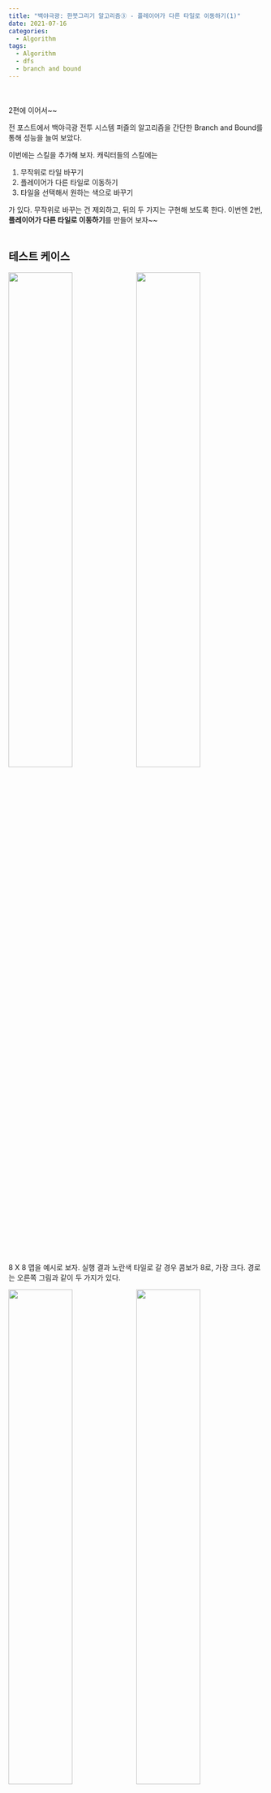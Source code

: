 ```yaml
---
title: "백야극광: 한붓그리기 알고리즘③ - 플레이어가 다른 타일로 이동하기(1)"
date: 2021-07-16
categories:
  - Algorithm
tags:
  - Algorithm
  - dfs
  - branch and bound
---
```



<br></br>
2편에 이어서~~

전 포스트에서 백야극광 전투 시스템 퍼즐의 알고리즘을 간단한 Branch and Bound를 통해 성능을 늘여 보았다.

이번에는 스킬을 추가해 보자. 캐릭터들의 스킬에는 
1. 무작위로 타일 바꾸기
2. 플레이어가 다른 타일로 이동하기
3. 타일을 선택해서 원하는 색으로 바꾸기

가 있다. 무작위로 바꾸는 건 제외하고, 뒤의 두 가지는 구현해 보도록 한다.
이번엔 2번, **플레이어가 다른 타일로 이동하기**를 만들어 보자~~
<br></br>

## 테스트 케이스
<img src = "/img/Algorithm/4/1.PNG" width="50%"><img src = "/img/Algorithm/4/2.png" width="50%">  
8 X 8 맵을 예시로 보자. 실행 결과 노란색 타일로 갈 경우 콤보가 8로, 가장 크다. 경로는 오른쪽 그림과 같이 두 가지가 있다.

<img src = "/img/Algorithm/4/3.png" width="50%"><img src = "/img/Algorithm/4/4.png" width="50%">  
그러나 맵을 잘 보면 파란색 타일들이 13개 콤보를 쌓을 수 있게 배치 되었다.

따라서 플레이어가 청록색으로 표시한 곳으로 이동한다면, 맵 내에서의 최대 콤보를 쌓을 수 있게 된다.
<br></br>

## 코드
즉 해야 할 일은 맵에서 다른 가장 긴 콤보가 될 수 있는 타일들을 찾아야 한다.
```cpp
    for(int i = 1; i < N+1; i++){
        for(int j = 1; j < N+1; j++){
            check[i][j] = 1;
            func(i, j, mmap2[i][j], 1);
            check[i][j] = 0;
        }
    }
```
그런데 이렇게 그냥 맵의 모든 타일들을 for문으로 돌려 dfs를 다 시행하면 수행 시간이 낭비다. 또, 연결된 타일들을 이미 검사했는데 또 검사해야 한다.

따라서 맵을 복사해 보조 기억들을 메모할 `mmap2[12][12]`를 추가했다. 여기에 이미 탐색한 타일들을 표시해 둔다.

```cpp
#include <bits/stdc++.h>
#define P tuple<int, int, int>
#define gt(t, a) get<a>(t)
#define mt(a, b, c) make_tuple(a, b, c)

using namespace std;

int N;
char mmap[12][12];
char mmap2[12][12];
int check[12][12];
int checkNum = 1;

int maxCombo; char maxColor;

map<char, int> colors;

set<P> kids;

int moveI[8] = { -1, -1, -1, 0, 1, 1,  1,  0 };
int moveJ[8] = { -1,  0,  1, 1, 1, 0, -1, -1 };
/*
1 2 3
8 O 4
7 6 5
*/

struct cmp{
    bool operator()(P p1, P p2){
        return gt(p1, 2) < gt(p2, 2);
    }
};

struct cmps{
    bool operator()(set< P > s1, set< P > s2){
        return s1.size() < s2.size();
    }
};

void func(int x, int y, char c, int d){
    if( d > maxCombo ){
        maxCombo = d;
        maxColor = c;
    }
    // cout << x << ' ' << y << ' ' << c << ' ' << d << endl;
    for(int i = 0; i < 8; i++){
        int nextX = x + moveI[i];
        int nextY = y + moveJ[i];
        if( check[nextX][nextY] == 0 && mmap[nextX][nextY] == c ){
            check[nextX][nextY] = 1;
            if(mmap2[nextX][nextY] != 'O'){
                mmap2[nextX][nextY] = 'O';
                checkNum++;
            }
            func(nextX, nextY, c, d+1);
            check[nextX][nextY] = 0;
        }
    }
}

void func2(int x, int y, char c, int d){
    // cout << x << ' ' << y << ' ' << c << ' ' << d << endl;
    for(int i = 0; i < 8; i++){
        int nextX = x + moveI[i];
        int nextY = y + moveJ[i];
        if( check[nextX][nextY] == 0 && mmap2[nextX][nextY] == c ){
            check[nextX][nextY] = 1;
            kids.insert(mt(nextX, nextY, c));
            func2(nextX, nextY, c, d+1);
            check[nextX][nextY] = 0;
        }
    }
}

int main(){

    ifstream inp;
	inp.open("2.inp");
    ofstream out;
	out.open("2.out");

	colors.insert(pair<char, int>('R', 0));
	colors.insert(pair<char, int>('G', 0));
	colors.insert(pair<char, int>('B', 0));
	colors.insert(pair<char, int>('Y', 0));
	colors.insert(pair<char, int>('O', 0));

    inp >> N;

    for(int i = 0; i < N+2; i++)
        mmap[i][0] = '\u0000';
    for(int i = 0; i < N+2; i++)
        mmap[0][i] = '\u0000';

    for(int i = 0; i < N+2; i++)
        for(int j = 0; j < N+2; j++)
            check[i][j] = 0;

    int startI, startJ;
    for(int i = 0; i < N; i++){
        string s;
        inp >> s;
        for(int j = 0; j < N; j++){
            mmap[i+1][j+1] = s[j];
            mmap2[i+1][j+1] = s[j];
            colors[s[j]]++;
            if( s[j] == 'O' ){
                startI = i+1;
                startJ = j+1;
            }
        }
    }
    inp.close();

    priority_queue< P, vector<P>, cmp > pq;
    for(int i = 0; i < 8; i++){
        int x = startI + moveI[i];
        int y = startJ + moveJ[i];
        int c = colors[mmap[x][y]];
        P p = P(x, y, c);
        pq.push(p);
    }
    while( pq.size() ){
        cout << "----------------------START" << endl;
        P p = pq.top();
        if( gt(p, 2) >= maxCombo ){
            check[gt(p, 0)][gt(p, 1)] = 1;
            func(gt(p, 0), gt(p, 1), mmap[gt(p, 0)][gt(p, 1)], 1);
            if( mmap2[gt(p, 0)][gt(p, 1)] != 'O' ){
                mmap2[gt(p, 0)][gt(p, 1)] = 'O';
                checkNum++;
            }
        }
        check[gt(p, 0)][gt(p, 1)] = 0;
        pq.pop();
    }

    priority_queue< P, vector< set<P> >, cmps > pqs;
    for(int i = 1; i < N+1; i++){
        for(int j = 1; j < N+1; j++){
            if( mmap2[i][j] != 'O' ){
                check[i][j] = 1;
                kids.insert(mt(i, j, mmap2[i][j]));
                func2(i, j, mmap2[i][j], 1);
                checkNum += kids.size();
                if( kids.size() > maxCombo ) pqs.push(kids);
                for(auto it = kids.begin(); it != kids.end(); it++){
                    P p = *it;
                    mmap2[gt(p, 0)][gt(p, 1)] = 'O';
                }
                kids.clear();
                check[i][j] = 0;
            }
            if( checkNum > N * N - maxCombo ) break;
        }
    }

    while( pqs.size() ){
        set<P> s = pqs.top();
        if( s.size() > maxCombo ){
            for(auto it = s.begin(); it != s.end(); it++){
                P p = *it;
                // cout<<gt(p, 0)<< ' '<<gt(p, 1)<<endl;
            }
        // cout<<endl<<endl;
        pqs.pop();
        }
        else{
            pqs = priority_queue< P, vector< set<P> >, cmps >();
        }
    }

    out << maxColor << ' ' << maxCombo << endl;

    out.close();
}
```
전체 코드다.  
기존의 플레이어의 위치에서 가장 큰 콤보를 찾는 코드는 거의 동일하지만, `func()` 함수에서 이미 탐색한 타일들을 표시하는 코드를 추가했다.  


```cpp
    priority_queue< P, vector< set<P> >, cmps > pqs;
    for(int i = 1; i < N+1; i++){
        for(int j = 1; j < N+1; j++){
            if( mmap2[i][j] != 'O' ){
                check[i][j] = 1;
                kids.insert(mt(i, j, mmap2[i][j]));
                func2(i, j, mmap2[i][j], 1);
                checkNum += kids.size();
                if( kids.size() > maxCombo ) pqs.push(kids);
                for(auto it = kids.begin(); it != kids.end(); it++){
                    P p = *it;
                    mmap2[gt(p, 0)][gt(p, 1)] = 'O';
                }
                kids.clear();
                check[i][j] = 0;
            }
            if( checkNum > N * N - maxCombo ) break;
        }
    }
```
전체 맵에서 현재 최대 콤보보다 큰, 가장 큰 콤보가 될 수 있는 부분들을 찾는 for문이다.

계산 횟수를 줄이기 위해서, `mmap2[][]`에서 이미 방문한 타일이 아닐 경우 dfs를 수행한다.  
`set<P> kids`에 현재 dfs에서 방문한 타일들을 저장한다. 만약 `kids`의 크기가 현재 최대 콤보 보다 크다면 맵에서 새로운 더 큰 콤보를 만들 수 있는 타일들일 수 있으므로 우선순위 큐 `pqs`에 저장한다.  
또, 만약 현재 확인한 타일들의 수가 맵 전체 타일 수에서 현재 최대 콤보를 뺀 것보다 크다면, 아직 확인 안 한 타일들의 총 개수가 현재 최대 콤보보다 더 작으므로 이들을 검사할 필요는 없다. 따라서 for문을 종료한다.

```cpp
struct cmps{
    bool operator()(set< P > s1, set< P > s2){
        return s1.size() < s2.size();
    }
};

    // in main()
    while( pqs.size() ){
        set<P> s = pqs.top();
        if( s.size() > maxCombo ){
            for(auto it = s.begin(); it != s.end(); it++){
                P p = *it;
                // cout<<gt(p, 0)<< ' '<<gt(p, 1)<<endl;
            }
        // cout<<endl<<endl;
        pqs.pop();
        }
        else{
            pqs = priority_queue< P, vector< set<P> >, cmps >();
        }
    }
```
따라서 우선순위 큐 `pqs`에는 맵의 플레이어가 갈 수 없는 곳에서, 최대 콤보를 만들 가능성이 있는 셋들이 크기 순으로 들어가 있다.
<br></br>

### 출력 결과
<center><img src = "/img/Algorithm/4/5.PNG"></center>  
플레이어가 갈 수 있는 8개의 타일들을 모두 탐색하고 난 후의 `mmap2`가 출력된 상태다.

<center><img src = "/img/Algorithm/4/6.PNG"></center>  
아직 탐색되지 않은 타일들의 수가 플레이어가 찾은 최대 콤보의 수보다 작으므로 for문이 종료될 때의 출력이다.

<center><img src = "/img/Algorithm/4/7.PNG"></center>  
플레이어가 찾은 최대 콤보보다 연결된 타일들의 수가 더 큰 set의 출력이다.
<br></br>

---
자~ 이제 맵에서 더 큰 콤보를 쌓을 수 있을 후보들은 찾았다.  
<img src = "/img/Algorithm/4/3.png" width="50%"><img src = "/img/Algorithm/4/4.png" width="50%">  
다시 이 사진들을 보면... 파란색 타일들의 좌표는 다 알았는데, 최대 콤보 수는 아직 알 수 없는 상황이다.  
타일 개수는 13개지만 최대 콤보가 13이라는 보장이 없기 때문이다. 예를 들어 (3, 8)과 같이 연결된 중간에서 시작하면 다른 타일들에 갈 수도 없고...

그래서 플레이어가 이동할 타일, 즉 청록색으로 표시한 타일들을 다 찾아 내려면 set의 타일들에서 다 dfs로 찾아 봐야 하나? 좀 많이 걸리지 않나? 해서 관련 알고리즘을 찾아 보는 중이다.

다음 편에!!!
<br></br>

